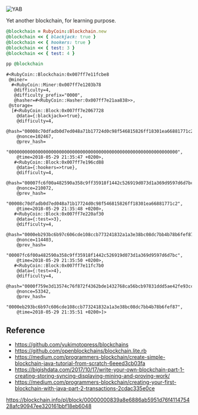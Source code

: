 ![YAB](https://memegenerator.net/img/instances/81896382/screw-you-guys-ill-make-my-own-blockchain-with-blackjack-and-hookers.jpg)

Yet another blockchain, for learning purpose.

```ruby
@blockchain = RubyCoin::Blockchain.new
@blockchain << { blackjack: true }
@blockchain << { hookers: true }
@blockchain << { test: 3 }
@blockchain << { test: 4 }

pp @blockchain
```

```
#<RubyCoin::Blockchain:0x007ff7e11fcbe8
 @miner=
  #<RubyCoin::Miner:0x007ff7e1203b78
   @difficulty=4,
   @difficulty_prefix="0000",
   @hasher=#<RubyCoin::Hasher:0x007ff7e21aa838>>,
 @storage=
  [#<RubyCoin::Block:0x007ff7e2067728
    @data={:blackjack=>true},
    @difficulty=4,
    @hash="00008c70dfadb0d7ed048a71b17724d0c98f546815826ff18301ea66881771c2",
    @nonce=102467,
    @prev_hash=
     "0000000000000000000000000000000000000000000000000000000000000000",
    @time=2018-05-29 21:35:47 +0200>,
   #<RubyCoin::Block:0x007ff7e196cd88
    @data={:hookers=>true},
    @difficulty=4,
    @hash="00007fc6f00a482590a358c9ff35918f1442c526919d073d1a369d9597d6d7bc",
    @nonce=210072,
    @prev_hash=
     "00008c70dfadb0d7ed048a71b17724d0c98f546815826ff18301ea66881771c2",
    @time=2018-05-29 21:35:48 +0200>,
   #<RubyCoin::Block:0x007ff7e220af30
    @data={:test=>3},
    @difficulty=4,
    @hash="0000eb293bc6b97c606cde108ccb773241832a1a3e38bc08dc7bb4b78b6fef87",
    @nonce=114403,
    @prev_hash=
     "00007fc6f00a482590a358c9ff35918f1442c526919d073d1a369d9597d6d7bc",
    @time=2018-05-29 21:35:50 +0200>,
   #<RubyCoin::Block:0x007ff7e11fc7b0
    @data={:test=>4},
    @difficulty=4,
    @hash="0000f759e3d13574c76f872f4362bde1432768ca56bcb97831ddd5ae42fe93cc",
    @nonce=53342,
    @prev_hash=
     "0000eb293bc6b97c606cde108ccb773241832a1a3e38bc08dc7bb4b78b6fef87",
    @time=2018-05-29 21:35:51 +0200>]>
```

## Reference
* https://github.com/yukimotopress/blockchains
* https://github.com/openblockchains/blockchain.lite.rb
* https://medium.com/programmers-blockchain/create-simple-blockchain-java-tutorial-from-scratch-6eeed3cb03fa
* https://bigishdata.com/2017/10/17/write-your-own-blockchain-part-1-creating-storing-syncing-displaying-mining-and-proving-work/
* https://medium.com/programmers-blockchain/creating-your-first-blockchain-with-java-part-2-transactions-2cdac335e0ce




https://blockchain.info/pl/block/00000000839a8e6886ab5951d76f411475428afc90947ee320161bbf18eb6048
